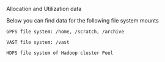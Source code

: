 Allocation and Utilization data

Below you can find data for the following file system mounts

    GPFS file system: /home, /scratch, /archive

    VAST file system: /vast

    HDFS file system of Hadoop cluster Peel
